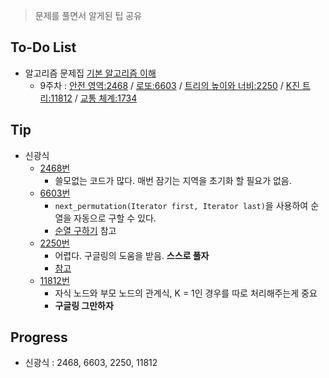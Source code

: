 > 문제를 풀면서 알게된 팁 공유

## To-Do List
- 알고리즘 문제집 [기본 알고리즘 이해](https://www.acmicpc.net/workbook/view/1443)
    - 9주차 : [안전 영역:2468](https://www.acmicpc.net/problem/2468) / 
    [로또:6603](https://www.acmicpc.net/problem/6603) / 
    [트리의 높이와 너비:2250](https://www.acmicpc.net/problem/2250) / 
    [K진 트리:11812](https://www.acmicpc.net/problem/11812) /
    [교통 체계:1734](https://www.acmicpc.net/problem/1734)

## Tip
- 신광식
    - [2468번](https://github.com/mel1015/algorithm-study/blob/2468/algorithm-study/week_9/2468_mel1015.cpp)
        - 쓸모없는 코드가 많다. 매번 잠기는 지역을 초기화 할 필요가 없음.
    - [6603번](https://github.com/mel1015/algorithm-study/blob/6603/algorithm-study/week_9/6603_mel1015.cpp)
        - `next_permutation(Iterator first, Iterator last)`을 사용하여 순열을 자동으로 구할 수 있다.
        - [순열 구하기](https://twpower.github.io/82-next_permutation-and-prev_permutation) 참고
    - [2250번](https://github.com/mel1015/algorithm-study/blob/2250/algorithm-study/week_9/2250_mel1015.cpp)
        - 어렵다. 구글링의 도움을 받음. **스스로 풀자**
        - [참고](http://www.crocus.co.kr/584)
    - [11812번](https://github.com/mel1015/algorithm-study/tree/11812/algorithm-study/week_9)
        - 자식 노드와 부모 노드의 관계식, K = 1인 경우를 따로 처리해주는게 중요
        - **구글링 그만하자**
## Progress
- 신광식 : 2468, 6603, 2250, 11812